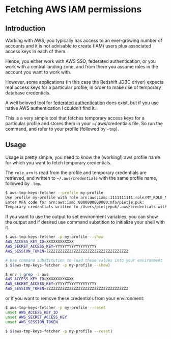 # Fetching AWS IAM permissions

## Introduction
Working with AWS, you typically has access to an ever-growing number of accounts and it is not advisable to create (IAM) users plus associated access keys in each of them.

Hence, you either work with AWS SSO, federated authentication, or you work with a central landing
zone, and from there you assume roles in the account you want to work with.

However, some applications (in this case the Redshift JDBC driver) expects real access keys for a particular profile, in order to make use of temporary database credentials.

A well beloved tool for [federated authentication](https://github.com/venth/aws-adfs) does
exist, but if you use native AWS authentication I couldn't find it.

This is a very simple tool that fetches temporary access keys for a particular profile and stores them in your ~/.aws/credentials file. So run the command, and refer to your profile (followed by `-tmp`).

## Usage

Usage is pretty simple, you need to know the (working!) aws profile name for which you want to fetch temporary credentials.

The `role_arn` is read from the profile and temporary credentials are retrieved, and written to `~/.aws/credentials` with the same profile name, followed by `-tmp`.

```bash
$ aws-tmp-keys-fetcher --profile my-profile
Use profile my-profile with role arn:aws:iam::1111111111:role/MY_ROLE_NAME
Enter MFA code for arn:aws:iam::0000000000000:mfa/pietje.puk:
Temporary credentials written to /Users/pietjepuk/.aws/credentials with profile my-profile-tmp
```

If you want to use the output to set environment variables, you can show the output and if desired use command substition to initialize your shell with it.

```bash
$ aws-tmp-keys-fetcher -p my-profile --show
AWS_ACCESS_KEY_ID=XXXXXXXXXXXX
AWS_SECRET_ACCESS_KEY=YYYYYYYYYYYYYYYYYY
AWS_SESSION_TOKEN=ZZZZZZZZZZZZZZZZZZZZZZZZZZZZZZZZZZZZ

# Use command substitution to load these values into your environment
$ $(aws-tmp-keys-fetcher -p my-profile --show)

$ env | grep -i aws
AWS_ACCESS_KEY_ID=XXXXXXXXXXXX
AWS_SECRET_ACCESS_KEY=YYYYYYYYYYYYYYYYYY
AWS_SESSION_TOKEN=ZZZZZZZZZZZZZZZZZZZZZZZZZZZZZZZZZZZZ
```

or if you want to remove these credentials from your environment:

```bash
$ aws-tmp-keys-fetcher -p my-profile --reset
unset AWS_ACCESS_KEY_ID
unset AWS_SECRET_ACCESS_KEY
unset AWS_SESSION_TOKEN

$ $(aws-tmp-keys-fetcher -p my-profile --reset)
```
